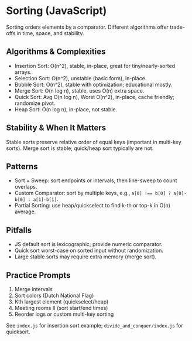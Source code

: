 # Sorting (JavaScript)

 Sorting orders elements by a comparator. Different algorithms offer trade-offs in time, space, and stability.

 ## Algorithms & Complexities
 - Insertion Sort: O(n^2), stable, in-place, great for tiny/nearly-sorted arrays.
 - Selection Sort: O(n^2), unstable (basic form), in-place.
 - Bubble Sort: O(n^2), stable with optimization; educational mostly.
 - Merge Sort: O(n log n), stable, uses O(n) extra space.
 - Quick Sort: Avg O(n log n), Worst O(n^2), in-place, cache friendly; randomize pivot.
 - Heap Sort: O(n log n), in-place, not stable.

 ## Stability & When It Matters
 Stable sorts preserve relative order of equal keys (important in multi-key sorts). Merge sort is stable; quick/heap sort typically are not.

 ## Patterns
 - Sort + Sweep: sort endpoints or intervals, then line-sweep to count overlaps.
 - Custom Comparator: sort by multiple keys, e.g., `a[0] !== b[0] ? a[0]-b[0] : a[1]-b[1]`.
 - Partial Sorting: use heap/quickselect to find k-th or top-k in O(n) average.

 ## Pitfalls
 - JS default sort is lexicographic; provide numeric comparator.
 - Quick sort worst-case on sorted input without randomization.
 - Large stable sorts may require extra memory (merge sort).

 ## Practice Prompts
 1) Merge intervals
 2) Sort colors (Dutch National Flag)
 3) Kth largest element (quickselect/heap)
 4) Meeting rooms II (sort start/end times)
 5) Reorder logs or custom multi-key sorting

 See `index.js` for insertion sort example; `divide_and_conquer/index.js` for quicksort.

